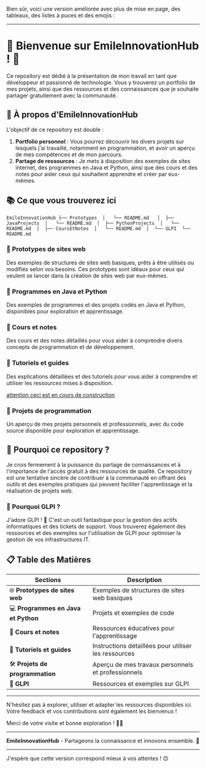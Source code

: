 Bien sûr, voici une version améliorée avec plus de mise en page, des tableaux, des listes à puces et des emojis :

---

# 🌟 Bienvenue sur **EmileInnovationHub** ! 🌟

Ce repository est dédié à la présentation de mon travail en tant que développeur et passionné de technologie. 
Vous y trouverez un portfolio de mes projets, ainsi que des ressources et des connaissances que je souhaite partager gratuitement avec la communauté.

## 🚀 À propos d'EmileInnovationHub

L'objectif de ce repository est double :
1. **Portfolio personnel** : Vous pourrez découvrir les divers projets sur lesquels j'ai travaillé, notamment en programmation, et avoir un aperçu de mes compétences et de mon parcours.
2. **Partage de ressources** : Je mets à disposition des exemples de sites internet, des programmes en Java et Python, ainsi que des cours et des notes pour aider ceux qui souhaitent apprendre et créer par eux-mêmes.

## 📚 Ce que vous trouverez ici
``
EmileInnovationHub
 ├── Prototypes 
 │   └── README.md  
 │ 
 ├── JavaProjects 
 │   └── README.md 
 │ 
 ├── PythonProjects 
 │   └── README.md 
 │ 
 ├── CoursEtNotes 
 │   └── README.md 
 │ 
 └── GLPI 
     └── README.md 
``

### 🔹 Prototypes de sites web
Des exemples de structures de sites web basiques, prêts à être utilisés ou modifiés selon vos besoins. Ces prototypes sont idéaux pour ceux qui veulent se lancer dans la création de sites web par eux-mêmes.

### 🔹 Programmes en Java et Python
Des exemples de programmes et des projets codés en Java et Python, disponibles pour exploration et apprentissage.

### 🔹 Cours et notes
Des cours et des notes détaillés pour vous aider à comprendre divers concepts de programmation et de développement.

### 🔹 Tutoriels et guides
Des explications détaillées et des tutoriels pour vous aider à comprendre et utiliser les ressources mises à disposition.

[attention ceci est en cours de construction](https://www.emilesnyersipi.ovh/)

### 🔹 Projets de programmation
Un aperçu de mes projets personnels et professionnels, avec du code source disponible pour exploration et apprentissage.

## 🌟 Pourquoi ce repository ?

Je crois fermement à la puissance du partage de connaissances et à l'importance de l'accès gratuit à des ressources de qualité. Ce repository est une tentative sincère de contribuer à la communauté en offrant des outils et des exemples pratiques qui peuvent faciliter l'apprentissage et la réalisation de projets web.

### 🔹 Pourquoi GLPI ?
J'adore GLPI ! 🎉 C'est un outil fantastique pour la gestion des actifs informatiques et des tickets de support. Vous trouverez également des ressources et des exemples sur l'utilisation de GLPI pour optimiser la gestion de vos infrastructures IT.

## 📋 Table des Matières

| Sections | Description |
|----------|-------------|
| 🌐 **Prototypes de sites web** | Exemples de structures de sites web basiques |
| 💻 **Programmes en Java et Python** | Projets et exemples de code |
| 📘 **Cours et notes** | Ressources éducatives pour l'apprentissage |
| 📑 **Tutoriels et guides** | Instructions détaillées pour utiliser les ressources |
| 🛠️ **Projets de programmation** | Aperçu de mes travaux personnels et professionnels |
| 🧰 **GLPI** | Ressources et exemples sur GLPI |

---

N'hésitez pas à explorer, utiliser et adapter les ressources disponibles ici. Votre feedback et vos contributions sont également les bienvenus !

Merci de votre visite et bonne exploration ! 🚀✨

---

**EmileInnovationHub** - Partageons la connaissance et innovons ensemble. 🌟

---

J'espère que cette version correspond mieux à vos attentes ! 😊
